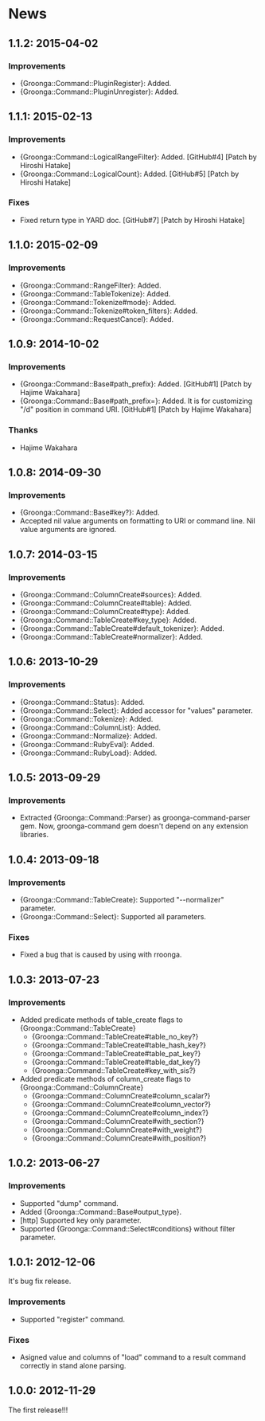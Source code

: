 # News

## 1.1.2: 2015-04-02

### Improvements

  * {Groonga::Command::PluginRegister}: Added.
  * {Groonga::Command::PluginUnregister}: Added.

## 1.1.1: 2015-02-13

### Improvements

  * {Groonga::Command::LogicalRangeFilter}: Added.
    [GitHub#4] [Patch by Hiroshi Hatake]
  * {Groonga::Command::LogicalCount}: Added.
    [GitHub#5] [Patch by Hiroshi Hatake]

### Fixes

  * Fixed return type in YARD doc.
    [GitHub#7] [Patch by Hiroshi Hatake]

## 1.1.0: 2015-02-09

### Improvements

  * {Groonga::Command::RangeFilter}: Added.
  * {Groonga::Command::TableTokenize}: Added.
  * {Groonga::Command::Tokenize#mode}: Added.
  * {Groonga::Command::Tokenize#token_filters}: Added.
  * {Groonga::Command::RequestCancel}: Added.

## 1.0.9: 2014-10-02

### Improvements

  * {Groonga::Command::Base#path_prefix}: Added.
    [GitHub#1] [Patch by Hajime Wakahara]
  * {Groonga::Command::Base#path_prefix=}: Added. It is for customizing
    "/d" position in command URI.
    [GitHub#1] [Patch by Hajime Wakahara]

### Thanks

  * Hajime Wakahara

## 1.0.8: 2014-09-30

### Improvements

  * {Groonga::Command::Base#key?}: Added.
  * Accepted nil value arguments on formatting to URI or command line.
    Nil value arguments are ignored.

## 1.0.7: 2014-03-15

### Improvements

  * {Groonga::Command::ColumnCreate#sources}: Added.
  * {Groonga::Command::ColumnCreate#table}: Added.
  * {Groonga::Command::ColumnCreate#type}: Added.
  * {Groonga::Command::TableCreate#key_type}: Added.
  * {Groonga::Command::TableCreate#default_tokenizer}: Added.
  * {Groonga::Command::TableCreate#normalizer}: Added.

## 1.0.6: 2013-10-29

### Improvements

  * {Groonga::Command::Status}: Added.
  * {Groonga::Command::Select}: Added accessor for "values" parameter.
  * {Groonga::Command::Tokenize}: Added.
  * {Groonga::Command::ColumnList}: Added.
  * {Groonga::Command::Normalize}: Added.
  * {Groonga::Command::RubyEval}: Added.
  * {Groonga::Command::RubyLoad}: Added.

## 1.0.5: 2013-09-29

### Improvements

  * Extracted {Groonga::Command::Parser} as groonga-command-parser gem.
    Now, groonga-command gem doesn't depend on any extension libraries.

## 1.0.4: 2013-09-18

### Improvements

  * {Groonga::Command::TableCreate}: Supported "--normalizer" parameter.
  * {Groonga::Command::Select}: Supported all parameters.

### Fixes

  * Fixed a bug that is caused by using with rroonga.

## 1.0.3: 2013-07-23

### Improvements

  * Added predicate methods of table_create flags
    to {Groonga::Command::TableCreate}
    * {Groonga::Command::TableCreate#table_no_key?}
    * {Groonga::Command::TableCreate#table_hash_key?}
    * {Groonga::Command::TableCreate#table_pat_key?}
    * {Groonga::Command::TableCreate#table_dat_key?}
    * {Groonga::Command::TableCreate#key_with_sis?}
  * Added predicate methods of column_create flags
    to {Groonga::Command::ColumnCreate}
    * {Groonga::Command::ColumnCreate#column_scalar?}
    * {Groonga::Command::ColumnCreate#column_vector?}
    * {Groonga::Command::ColumnCreate#column_index?}
    * {Groonga::Command::ColumnCreate#with_section?}
    * {Groonga::Command::ColumnCreate#with_weight?}
    * {Groonga::Command::ColumnCreate#with_position?}

## 1.0.2: 2013-06-27

### Improvements

  * Supported "dump" command.
  * Added {Groonga::Command::Base#output_type}.
  * [http] Supported key only parameter.
  * Supported {Groonga::Command::Select#conditions} without
    filter parameter.

## 1.0.1: 2012-12-06

It's bug fix release.

### Improvements

  * Supported "register" command.

### Fixes

  * Asigned value and columns of "load" command to a result command
    correctly in stand alone parsing.

## 1.0.0: 2012-11-29

The first release!!!
